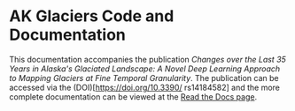 # AK Glaciers Code and Documentation

This documentation accompanies the publication *Changes over the Last 35 Years in Alaska's Glaciated Landscape: A Novel Deep Learning Approach to Mapping Glaciers at Fine Temporal Granularity*. The publication can be accessed via the (DOI)[https://doi.org/10.3390/
rs14184582] and the more complete documentation can be viewed at the [Read the Docs page](https://ak-glaciers-nps.readthedocs.io/en/latest/). 
